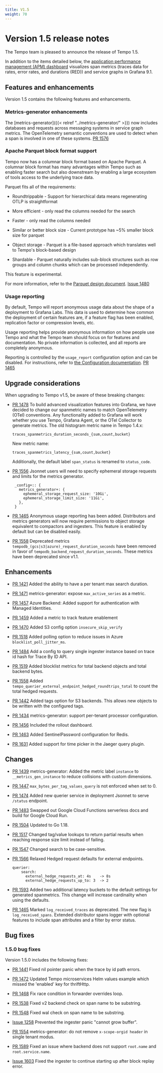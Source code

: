 ```yaml
---
title: V1.5
weight: 70
---
```


# Version 1.5 release notes

The Tempo team is pleased to announce the release of Tempo 1.5.

In addition to the items detailed below, the [application performance management (APM) dashboard](https://grafana.com/docs/tempo/latest/metrics-generator/app-performance-mgmt/) visualizes span metrics (traces data for rates, error rates, and durations (RED)) and service graphs in Grafana 9.1.

## Features and enhancements

Version 1.5 contains the following features and enhancements. 

### Metrics-generator enhancements

The [metrics-generator]({{< relref "../metrics-generator/" >}}) now includes databases and requests across messaging systems in service graph metrics. 
The OpenTelemetry semantic conventions are used to detect when a span is involved in one of these systems. [PR 1576](https://github.com/grafana/tempo/pull/1576)

### Apache Parquet block format support

Tempo now has a columnar block format based on Apache Parquet.
A columnar block format has many advantages within Tempo such as enabling faster search but also downstream by enabling a large ecosystem of tools access to the underlying trace data.

Parquet fits all of the requirements:

* Roundtrippable - Support for hierarchical data means regenerating OTLP is straightformat

* More efficient - only read the columns needed for the search

* Faster - only read the columns needed

* Similar or better block size - Current prototype has ~5% smaller block size for parquet

* Object storage - Parquet is a file-based approach which translates well to Tempo's block-based design

* Shardable - Parquet naturally includes sub-block structures such as row groups and column chunks which can be processed independently.

This feature is experimental.

For more information, refer to the [Parquet design document](https://github.com/mdisibio/tempo/blob/design-proposal-parquet/docs/design-proposals/2022-04%20Parquet.md). [Issue 1480](https://github.com/grafana/tempo/issues/1480)

### Usage reporting
  
By default, Tempo will report anonymous usage data about the shape of a deployment to Grafana Labs. This data is used to determine how common the deployment of certain features are, if a feature flag has been enabled, replication factor or compression levels, etc.

Usage reporting helps provide anonymous information on how people use Tempo and what the Tempo team should focus on for features and documentation. No private information is collected, and all reports are completely anonymous.

Reporting is controlled by the `usage_report` configuration option and can be disabled. For instructions, refer to [the Configuration documentation](https://grafana.com/docs/tempo/latest/configuration/#usage-report). [PR 1465](https://github.com/grafana/tempo/pull/1481)

## Upgrade considerations

When upgrading to Tempo v1.5, be aware of these breaking changes:

- [PR 1478](https://github.com/grafana/tempo/pull/1478) To build advanced visualization features into Grafana, we have decided to change our spanmetric names to match OpenTelemetry (OTel) conventions. Any functionality added to Grafana will work whether you use Tempo, Grafana Agent, or the OTel Collector to generate metrics.
   The old histogram metric name in Tempo 1.4.x:
   ```
   traces_spanmetrics_duration_seconds_{sum,count,bucket}
   ```
   New metric name:
   ```
   traces_spanmetrics_latency_{sum,count,bucket}
   ```
   Additionally, the default label `span_status` is renamed to `status_code`.

- [PR 1556](https://github.com/grafana/tempo/pull/1556) Jsonnet users will need to specify ephemeral storage requests and limits for the metrics generator.
   ```
    _config+:: {
      metrics_generator+: {
        ephemeral_storage_request_size: '10Gi',
        ephemeral_storage_limit_size: '11Gi',
      },
    }
   ```

- [PR 1465](https://github.com/grafana/tempo/pull/1481) Anonymous usage reporting has been added. Distributors and metrics generators will now require permissions to object storage equivalent to compactors and ingesters. This feature is enabled by default but can be disabled easily.

- [PR 1558](https://github.com/grafana/tempo/pull/1558) Deprecated metrics `tempodb_(gcs|s3|azure)_request_duration_seconds` have been removed in favor of `tempodb_backend_request_duration_seconds`. These metrics have been deprecated since v1.1.

## Enhancements

- [PR 1421](https://github.com/grafana/tempo/pull/1421) Added the ability to have a per tenant max search duration.

- [PR 1471](https://github.com/grafana/tempo/pull/1471) metrics-generator: expose `max_active_series` as a metric.

- [PR 1457](https://github.com/grafana/tempo/pull/1457) Azure Backend: Added support for authentication with Managed Identities.  

- [PR 1459](https://github.com/grafana/tempo/pull/1459) Added a metric to track feature enablement

- [PR 1470](https://github.com/grafana/tempo/pull/1470) Added S3 config option `insecure_skip_verify`

- [PR 1518](https://github.com/grafana/tempo/pull/1518) Added polling option to reduce issues in Azure `blocklist_poll_jitter_ms`.

- [PR 1484](https://github.com/grafana/tempo/pull/1484) Add a config to query single ingester instance based on trace id hash for Trace By ID API.

- [PR 1519](https://github.com/grafana/tempo/pull/1519) Added blocklist metrics for total backend objects and total backend bytes.

- [PR 1558](https://github.com/grafana/tempo/pull/1558) Added `tempo_querier_external_endpoint_hedged_roundtrips_total` to count the total hedged requests.

- [PR 1442](https://github.com/grafana/tempo/pull/1442) Added tags option for S3 backends. This allows new objects to be written with the configured tags.

- [PR 1434](https://github.com/grafana/tempo/pull/1434) metrics-generator: support per-tenant processor configuration.

- [PR 1456](https://github.com/grafana/tempo/pull/1456) Included the rollout dashboard.

- [PR 1463](https://github.com/grafana/tempo/pull/1463) Added SentinelPassword configuration for Redis.
 
- [PR 1631](https://github.com/grafana/tempo/pull/1631) Added support for time picker in the Jaeger query plugin.

## Changes

- [PR 1439](https://github.com/grafana/tempo/pull/1439) metrics-generator: Added the metric label `instance` to `__metrics_gen_instance` to reduce collisions with custom dimensions.

- [PR 1447](https://github.com/grafana/tempo/pull/1447) `max_bytes_per_tag_values_query` is not enforced when set to 0.

- [PR 1474](https://github.com/grafana/tempo/pull/1474) Added new querier service in deployment Jsonnet to serve `/status` endpoint.

- [PR 1483](https://github.com/grafana/tempo/pull/1483) Swapped out Google Cloud Functions serverless docs and build for Google Cloud Run.

- [PR 1504](https://github.com/grafana/tempo/pull/1504) Updated to Go 1.18.

- [PR 1517](https://github.com/grafana/tempo/pull/1517) Changed tag/value lookups to return partial results when reaching response size limit instead of failing.

- [PR 1547](https://github.com/grafana/tempo/issues/1547) Changed search to be case-sensitive.

- [PR 1566](https://github.com/grafana/tempo/pull/1566) Relaxed Hedged request defaults for external endpoints.
   ```
   querier:
       search:
         external_hedge_requests_at: 4s    -> 8s
         external_hedge_requests_up_to: 3  -> 2
   ```

- [PR 1593](https://github.com/grafana/tempo/pull/1593) Added two additional latency buckets to the default settings for generated spanmetrics. This change will increase cardinality when using the defaults.

- [PR 1465](https://github.com/grafana/tempo/pull/1465) Marked `log_received_traces` as deprecated. The new flag is `log_received_spans`. Extended distributor spans logger with optional features to include span attributes and a filter by error status.

## Bug fixes

### 1.5.0 bug fixes

Version 1.5.0 includes the following fixes: 

- [PR 1441](https://github.com/grafana/tempo/pull/1441) Fixed nil pointer panic when the trace by id path errors.

- [PR 1472](https://github.com/grafana/tempo/pull/1472) Updated Tempo microservices Helm values example which missed the 'enabled' key for thriftHttp.

- [PR 1468](https://github.com/grafana/tempo/pull/1468) Fix race condition in forwarder overrides loop.

- [PR 1538](https://github.com/grafana/tempo/pull/1538) Fixed v2 backend check on span name to be substring.

- [PR 1548](https://github.com/grafana/tempo/pull/1548) Fixed wal check on span name to be substring.

- [Issue 1258](https://github.com/grafana/tempo/issues/1258) Prevented the ingester panic "cannot grow buffer".

- [PR 1554](https://github.com/grafana/tempo/pull/1554) metrics-generator: do not remove `x-scope-orgid header` in single tenant modus.

- [PR 1589](https://github.com/grafana/tempo/pull/1589) Fixed an issue where backend does not support `root.name` and `root.service.name`.

- [Issue 1603](https://github.com/grafana/tempo/issues/1603) Fixed the ingester to continue starting up after block replay error.